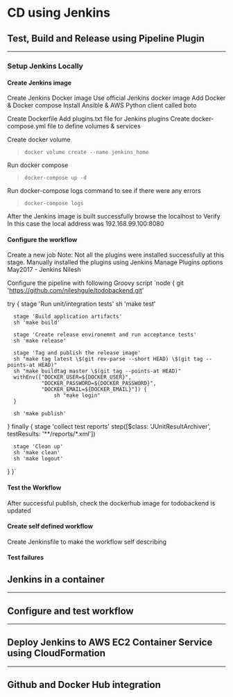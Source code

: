 # CD using Jenkins
## Test, Build and Release using Pipeline Plugin
---
### Setup Jenkins Locally
#### Create Jenkins image
Create Jenkins Docker image
Use official Jenkins docker image
Add Docker & Docker compose
Install Ansible & AWS Python client called boto

Create Dockerfile
Add plugins.txt file for Jenkins plugins
Create docker-compose.yml file to define volumes & services

Create docker volume
> `docker volume create --name jenkins_home`

Run docker compose
> `docker-compose up -d`

Run docker-compose logs command to see if there were any errors
> `docker-compose logs`

After the Jenkins image is built successfully browse the localhost to Verify
In this case the local address was 192.168.99.100:8080

#### Configure the workflow
Create a new job
Note: Not all the plugins were installed successfully at this stage. Manually installed the plugins using Jenkins Manage Plugins options
May2017 - Jenkins Nilesh

Configure the pipeline with following Groovy script
`node {
    git 'https://github.com/nileshgule/todobackend.git'

  try {
      stage 'Run unit/integration tests'
      sh 'make test'

      stage 'Build application artifacts'
      sh 'make build'

      stage 'Create release environemnt and run acceptance tests'
      sh 'make release'

      stage 'Tag and publish the release image'
      sh "make tag latest \$(git rev-parse --short HEAD) \$(git tag --points-at HEAD)"
      sh "make buildtag master \$(git tag --points-at HEAD)"
      withEnv(["DOCKER_USER=${DOCKER_USER}",
               "DOCKER_PASSWORD=${DOCKER_PASSWORD}",
               "DOCKER_EMAIL=${DOCKER_EMAIL}"]) {
                   sh "make login"
      }

      sh 'make publish'



  }
  finally {
      stage 'collect test reports'
      step([$class: 'JUnitResultArchiver', testResults: '**/reports/*.xml'])

      stage 'Clean up'
      sh 'make clean'
      sh 'make logout'
  }
}`

#### Test the Workflow
After successful publish, check the dockerhub image for todobackend is updated
#### Create self defined workflow
Create Jenkinsfile to make the workflow self describing
#### Test failures

## Jenkins in a container
---

## Configure and test workflow
---

## Deploy Jenkins to AWS EC2 Container Service using CloudFormation
---

## Github and Docker Hub integration

